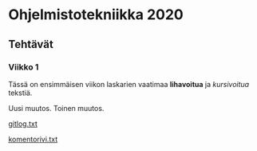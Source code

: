 # Ohjelmistotekniikka 2020

## Tehtävät
### Viikko 1
Tässä on ensimmäisen viikon laskarien vaatimaa **lihavoitua** ja *kursivoitua*
tekstiä.

Uusi muutos. Toinen muutos.

[gitlog.txt](laskarit/viikko1/gitlog.txt)

[komentorivi.txt](laskarit/viikko1/komentorivi.txt)
